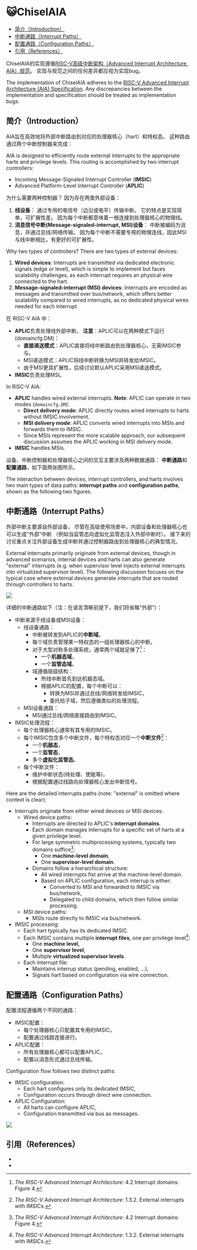 # 😺ChiselAIA

<!-- vim-markdown-toc GFM -->

* [简介（Introduction）](#简介introduction)
* [中断通路（Interrupt Paths）](#中断通路interrupt-paths)
* [配置通路（Configuration Paths）](#配置通路configuration-paths)
* [引用（References）](#引用references)

<!-- vim-markdown-toc -->

ChiselAIA的实现遵循[RISC-V高级中断架构（Advanced Interrupt Architecture, AIA）规范](https://github.com/riscv/riscv-aia)。
实现与规范之间的任何差异都应视为实现bug。

The implementation of ChiselAIA adheres to the [RISC-V Advanced Interrupt Architecture (AIA) Specification](https://github.com/riscv/riscv-aia).
Any discrepancies between the implementation and specification should be treated as implementation bugs.

## 简介（Introduction）

AIA旨在高效地将外部中断路由到对应的处理器核心（hart）和特权态。
这种路由通过两个中断控制器来完成：

AIA is designed to efficiently route external interrupts to the appropriate harts and privilege levels.
This routing is accomplished by two interrupt controllers:

* Incoming Message-Signaled Interrupt Controller (**IMSIC**)
* Advanced Platform-Level Interrupt Controller (**APLIC**)

为什么需要两种控制器？
因为存在两类外部设备：

1. **线设备**：
  通过专用的电信号（边沿或电平）传输中断。
  它的特点是实现简单，可扩展性差。
  因为每个中断都意味着一根连接到处理器核心的物理线。
2. **消息信号中断(Message-signaled-interrupt, MSI)设备**：
    中断被编码为消息，并通过总线/网络传输。
    因为每个中断不需要专用的物理连线，因此MSI与线中断相比，有更好的可扩展性。

Why two types of controllers?
There are two types of external devices:

1. **Wired devices**:
  Interrupts are transmitted via dedicated electronic signals (edge or level),
  which is simple to implement but faces scalability challenges,
  as each interrupt requires an physical wire connected to the hart.
2. **Message-signaled-interrupt (MSI) devices**:
  Interrupts are encoded as messages and transmitted over bus/network,
  which offers better scalability compared to wired interrupts,
  as no dedicated physical wires needed for each interrupt.

在 RISC-V AIA 中：

* **APLIC**负责处理线外部中断。
  **注意**：APLIC可以在两种模式下运行(domaincfg.DM)：
  * **直接递送模式**：APLIC直接将线中断路由到处理器核心，无需IMSIC参与。
  * MSI递送模式：APLIC将线中断转换为MSI并转发给IMSIC。
  * 由于MSI更具扩展性，后续讨论默认APLIC采用MSI递送模式。
* **IMSIC**负责处理MSI。

In RISC-V AIA:

* **APLIC** handles wired external interrupts.
  **Note**: APLIC can operate in two modes (`domaincfg.DM`):
  * **Direct delivery mode**: APLIC directly routes wired interrupts to harts without IMSIC involvement.
  * **MSI delivery mode**: APLIC converts wired interrupts into MSIs and forwards them to IMSIC.
  * Since MSIs represent the more scalable approach, our subsequent discussion assumes the APLIC working in MSI delivery mode.
* **IMSIC** handles MSIs.

设备、中断控制器和处理器核心之间的交互主要涉及两种数据通路：
**中断通路**和**配置通路**，如下面两张图所示。

The interaction between devices, interrupt controllers, and harts involves two main types of data paths:
**interrupt paths** and **configuration paths**, shown as the following two figures.

## 中断通路（Interrupt Paths）

外部中断主要源自外部设备，
尽管在高级使用场景中，内部设备和处理器核心也可以生成“外部”中断
（例如当监管态向虚拟化监管态注入外部中断时）。
接下来的讨论重点关注外部设备生成中断并通过控制器路由到处理器核心的典型情况。

External interrupts primarily originate from external devices,
though in advanced scenarios, internal devices and harts can also generate "external" interrupts
(e.g. when supervisor level injects external interrupts into virtualized supervisor level).
The following discussion focuses on the typical case where external devices generate interrupts that are routed through controllers to harts.

![](./images/arch_interrupt_py.svg)

详细的中断通路如下（注：在语言清晰前提下，我们将省略“外部”）：

* 中断来源于线设备或MSI设备：
  * 线设备通路：
      * 中断被转发到APLIC的**中断域**。
      * 每个域负责管理某一特权态的一组处理器核心的中断。
      * 对于大型对称多处理系统，通常两个域就足够了[^two_interrupt_domains]：
        * 一个**机器态域**，
        * 一个**监管态域**。
      * 域遵循层级结构：
        * 所线中断首先到达机器态域。
        * 根据APLIC的配置，每个中断可以：
          * 转换为MSI并通过总线/网络转发给IMSIC，
          * 委托给子域，然后遵循类似的处理流程。
  * MSI设备通路：
    * MSI通过总线/网络直接路由到IMSIC。
* IMSIC处理流程：
  * 每个处理器核心通常有其专用的IMSIC。
  * 每个IMSIC包含多个中断文件，每个特权态对应一个**中断文件**[^one_imsic_per_hart]：
    * 一个**机器态**，
    * 一个**监管态**，
    * 多个**虚拟化监管态**。
  * 每个中断文件：
    * 维护中断状态(待处理、使能等)，
    * 根据配置通过线路向处理器核心发出中断信号。

Here are the detailed interrupts paths (note: "external" is omitted where context is clear):

* Interrupts originate from either wired devices or MSI devices:
  * Wired device paths:
    * Interrupts are directed to APLIC's **interrupt domains**.
    * Each domain manages interrupts for a specific set of harts at a given privilege level.
    * For large symmetric multiprocessing systems, typically two domains suffice[^two_interrupt_domains]:
      * One **machine-level domain**,
      * One **supervisor-level domain**.
    * Domains follow a hierarchical structure:
      * All wired interrupts fist arrive at the machine-level domain.
      * Based on APLIC configuration, each interrup is either:
        * Converted to MSI and forwarded to IMSIC via bus/network,
        * Delegated to child domains, which then follow similar processing.
  * MSI device paths:
    * MSIs route directly to IMSIC via bus/network.
* IMSIC processing:
  * Each hart typically has its dedicated IMSIC.
  * Each IMSIC contains multiple **interrupt files**, one per privilege level[^one_imsic_per_hart]:
    * One **machine level**,
    * One **supervisor level**,
    * Multiple **virtualized supervisor levels**.
  * Each interrupt file:
    * Maintains interrup status (pending, enabled, ...),
    * Signals hart based on configuration via wire connection.

## 配置通路（Configuration Paths）

配置流程遵循两个不同的通路：

* IMSIC配置：
  * 每个处理器核心只配置其专用的IMSIC，
  * 配置通过线路连接进行。
* APLIC配置：
  * 所有处理器核心都可以配置APLIC，
  * 配置以消息形式通过总线传输。

Configuration flow follows two distinct paths:

* IMSIC configuration:
  * Each hart configures only its dedicated IMSIC,
  * Configuration occurs through direct wire connection.
* APLIC Configuration:
  * All harts can configure APLIC,
  * Configuration transmitted via bus as messages.

![](./images/arch_configure_py.svg)

## 引用（References）

* [^two_interrupt_domains]: *The RISC-V Advanced Interrupt Architecture*: 4.2 Interrupt domains: Figure 4.
* [^one_imsic_per_hart]: *The RISC-V Advanced Interrupt Architecture*: 1.3.2. External interrupts with IMSICs.
